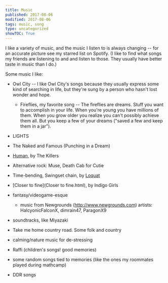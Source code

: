 ```yaml
---
title: Music
published: 2017-08-06
modified: 2017-08-06
tags: music, song
type: uncategorized
showTOC: True
---
```




I like a variety of music, and the music I listen to is always changing -- for an accurate picture see my starred list on Spotify. (I like to find what songs my friends are listening to and and listen to those. They usually have better taste in music than I do.)

Some music I like:

+ Owl City -- I like Owl City's songs because they usually express some kind of searching in life, but they're sung by a person who hasn't lost wonder and hope.

    + Fireflies, my favorite song -- The fireflies are dreams. Stuff you want to accomplish in your life. When you're young you have millions of them. When you grow older you realize you can't possibly achieve them all. But you keep a few of your dreams ("saved a few and keep them in a jar").

+ LIGHTS

+ The Naked and Famous (Punching in a Dream)

+ [Human](Human.html), by The Killers

+ Alternative rock: Muse, Death Cab for Cutie

+ Time-bending, Swingset chain, by [Loquat](Loquat.html)

+ [Closer to fine](Closer to fine.html), by Indigo Girls

+ fantasy/videogame-esque

    + music from Newgrounds (http://www.newgrounds.com) artists: HalcyonicFalconX, dimrain47, ParagonX9

+ soundtracks, like Miyazaki

+ Take me home country road. Some folk and country

+ calming/nature music for de-stressing

+ Raffi (children's songs! good memories)

+ some random songs tied to memories (like the ones my roommates played during mathcamp)

+ DDR songs




